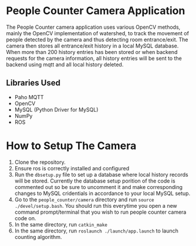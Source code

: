 # People Counter Camera Application

The People Counter camera application uses various OpenCV methods, mainly the OpenCV implementation of watershed, to track the movement of people detected by the camera and thus detecting room entrance/exit. The camera then stores all entrance/exit history in a local MySQL database. When more than 200 history entries has been stored or when backend requests for the camera information, all history entries will be sent to the backend using mqtt and all local history deleted.

## Libraries Used

- Paho MQTT
- OpenCV
- MySQL (Python Driver for MySQL)
- NumPy
- ROS

# How to Setup The Camera

1. Clone the repository.
2. Ensure ros is correctly installed and configured
3. Run the ```dbsetup.py``` file to set up a database where local history records will be stored. Currently the database setup porition of the code is commented out so be sure to uncomment it and make corresponding changes to MySQL cridentials in accordance to your local MySQL setup. 
4. Go to the ```people_counter/camera``` directory and run ```source ./devel/setup.bash```. You should run this everytime you open a new command prompt/terminal that you wish to run people counter camera code on.
5. In the same directory, run ```catkin_make```
6. In the same directory, run ```roslaunch ./launch/app.launch``` to launch counting algorithm.

